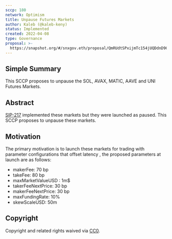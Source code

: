 ```yaml
---
sccp: 180
network: Optimism
title: Unpause Futures Markets
author: Kaleb (@kaleb-keny)
status: Implemented
created: 2022-04-08
type: Governance
proposal: >-
  https://snapshot.org/#/snxgov.eth/proposal/QmRUdtSPxijmTc154jUQDdnD9C5KaxzFgQxKi61AKRLs66
---
```


## Simple Summary

<!--"If you can't explain it simply, you don't understand it well enough." Provide a simplified and layman-accessible explanation of the SCCP.-->

This SCCP proposes to unpause the SOL, AVAX, MATIC, AAVE and UNI Futures Markets.

## Abstract

<!--A short (~200 word) description of the variable change proposed.-->

[SIP-217](https://sips.synthetix.io/sips/sip-217/) implemented these markets but they were launched as paused. This SCCP proposes to unpause these markets.


## Motivation

<!--The motivation is critical for SCCPs that want to update variables within Synthetix. It should clearly explain why the existing variable is not incentive aligned. SCCP submissions without sufficient motivation may be rejected outright.-->

The primary motivation is to launch these markets for trading with parameter configurations that offset latency , the proposed parameters at launch are as follows:
- makerFee: 70 bp
- takeFee: 80 bp
- maxMarketValueUSD : 1m$
- takerFeeNextPrice: 30 bp
- makerFeeNextPrice: 30 bp
- maxFundingRate: 10%
- skewScaleUSD: 50m


## Copyright

Copyright and related rights waived via [CC0](https://creativecommons.org/publicdomain/zero/1.0/).
